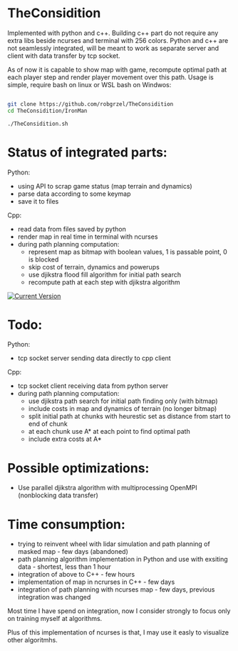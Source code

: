 # TheConsidition

Implemented with python and c++. Building c++ part do not require any extra libs beside ncurses and terminal with 256 colors. Python and c++ are not seamlessly integrated, will be meant to work as separate server and client with data transfer by tcp socket.

As of now it is capable to show map with game, recompute optimal path at each player step and render player movement over this path. Usage is simple, require bash on linux or WSL bash on Windwos:

```bash

git clone https://github.com/robgrzel/TheConsidition
cd TheConsidition/IronMan

./TheConsidition.sh


```


# Status of integrated parts:

Python:
- using API to scrap game status (map terrain and dynamics)
- parse data according to some keymap
- save it to files

Cpp:
- read data from files saved by python
- render map in real time in terminal with ncurses  
- during path planning computation:
    - represent map as bitmap with boolean values, 1 is passable point, 0 is blocked
    - skip cost of terrain, dynamics and powerups
    - use djikstra flood fill algorithm for initial path search
    - recompute path at each step with djikstra algorithm

[![Current Version](https://img.youtube.com/vi/7pq3lxR82CE/0.jpg)](https://youtu.be/7pq3lxR82CE?t=14)
    
    
# Todo:

Python: 
- tcp socket server sending data directly to cpp client

Cpp:
- tcp socket client receiving data from python server
- during path planning computation:
    - use djikstra path search for initial path finding only (with bitmap)
    - include costs in map and dynamics of terrain (no longer bitmap)
    - split initial path at chunks with heurestic set as distance from start to end of chunk
    - at each chunk use A* at each point to find optimal path
    - include extra costs at A* 

# Possible optimizations:
- Use parallel djikstra algorithm with multiprocessing OpenMPI (nonblocking data transfer)

# Time consumption:
- trying to reinvent wheel with lidar simulation and path planning of masked map - few days (abandoned)
- path planning algorithm implementation in Python and use with exsiting data - shortest, less than 1 hour
- integration of above to C++ - few hours
- implementation of map in ncrurses in C++ - few days
- integration of path planning with ncurses map - few days, previous integration was changed

Most time I have spend on integration, now I consider strongly to focus only on training myself at algorithms.

Plus of this implementation of ncurses is that, I may use it easly to visualize other algoritmhs.